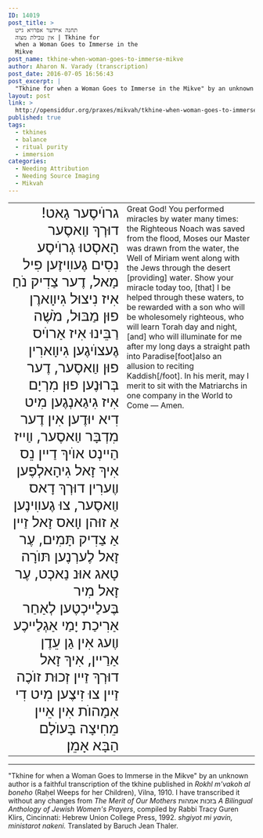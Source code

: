 ```yaml
---
ID: 14019
post_title: >
  תחנה אײדער אפרויא גײט
  אין טבילת מצוה | Tkhine for
  when a Woman Goes to Immerse in the
  Mikve
post_name: tkhine-when-woman-goes-to-immerse-mikve
author: Aharon N. Varady (transcription)
post_date: 2016-07-05 16:56:43
post_excerpt: |
  "Tkhine for when a Woman Goes to Immerse in the Mikve" by an unknown author is a faithful transcription of the tkhine published in <em>Rokhl m'vakoh al boneho</em> (Raḥel Weeps for her Children), Vilna, 1910. I have transcribed it without any changes from <em>The Merit of Our Mothers</em> בזכות אמהות <em>A Bilingual Anthology of Jewish Women's Prayers</em>, compiled by Rabbi Tracy Guren Klirs, Cincinnati: Hebrew Union College Press, 1992. <em>shgiyot mi yavin, ministarot nakeni.</em> If you can translate Yiddish, please help to translate it and share your translation with an Open Content license through this project.
layout: post
link: >
  http://opensiddur.org/praxes/mikvah/tkhine-when-woman-goes-to-immerse-mikve/
published: true
tags:
  - tkhines
  - balance
  - ritual purity
  - immersion
categories:
  - Needing Attribution
  - Needing Source Imaging
  - Mikvah
---
```

<table style="margin-left: auto;margin-right: auto;">
<tbody>
<tr><td style="vertical-align:top;" width="46%">
<div class="yiddish" style="text-align: right; font-size:1.8em;"><span lang="yi">
גרוֺיסֶער גָאט! דוּרְךְ װַאסֶער הָאסְטוּ גְרוֺיסֶע נִסִים גֶעװִיזֶען פִיל מָאל, דֶער צַדִיק נֹחַ אִיז נִיצוּל גִיװָארֶן פוּן מַבּוּל, מֹשֶׁה רַבֵּינוּ אִיז אַרוֺיס גֶעצוֺיגֶען גִיװָארִין פוּן װַאסֶער, דֶער בְּרוּנֶען פוּן מִרְיָם אִיז גִיגַאנְגֶען מִיט דִיא יוּדֶען אִין דֶער מִדְבָּר װַאסֶער, װַײז הַײנְט אוֺיךְ דַײן נֵס אִיךְ זָאל גִיהָאלְפֶען װֶערִין דוּרְךְ דָאס װַאסֶער, צוּ גֶעװִינֶען אַ זוּהן װָאס זָאל זַײן אַ צַדִיק תָּמִים, עֶר זָאל לֶערְנֶען תּוֺרָה טָאג אוּנ נַאכְט, עֶר זָאל מִיר בֶּעלַײכְטֶען לְאַחַר אַרִיכַת יָמַי אַגְלַײכֶע װֶעג אִין גַן עֵדֶן אַרַײן, אִיךְ זָאל דוּרְךְ זַײן זְכוּת זוֺכֶה זַײן צוּ זִיצֶען מִיט דִי אִמָהוֺת אִין אֵײן מֵחִיצָה בָּעוֺלָם הַבָּא אָמֵן׃
</span></div></td>

<td style="vertical-align:top;" width="53%"><div class="english">
Great God! You performed miracles by water many times: the Righteous Noach was saved from the flood, Moses our Master was drawn from the water, the Well of Miriam went along with the Jews through the desert [providing] water. Show your miracle today too, [that] I be helped through these waters, to be rewarded with a son who will be wholesomely righteous, who will learn Torah day and night, [and] who will illuminate for me after my long days a straight path into Paradise[foot]also an allusion to reciting Kaddish[/foot]. In his merit, may I merit to sit with the Matriarchs in one company in the World to Come — Amen.
</div></td>
</tr>
</tbody>
</tbody></table>

<hr />
"Tkhine for when a Woman Goes to Immerse in the Mikve" by an unknown author is a faithful transcription of the tkhine published in <em>Rokhl m'vakoh al boneho</em> (Raḥel Weeps for her Children), Vilna, 1910. I have transcribed it without any changes from <em>The Merit of Our Mothers</em> בזכות אמהות <em>A Bilingual Anthology of Jewish Women's Prayers</em>, compiled by Rabbi Tracy Guren Klirs, Cincinnati: Hebrew Union College Press, 1992. <em>shgiyot mi yavin, ministarot nakeni.</em> Translated by Baruch Jean Thaler.